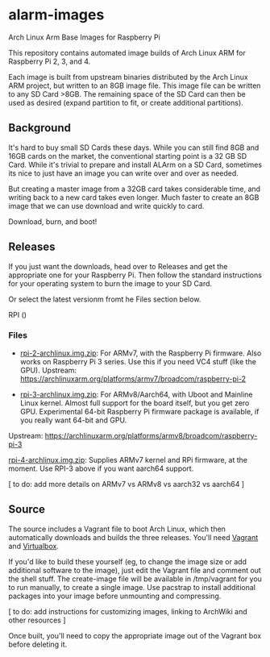 # alarm-images
Arch Linux Arm Base Images for Raspberry Pi


This repository contains automated image builds of Arch Linux ARM for Raspberry Pi 2, 3, and 4.  

Each image is built from upstream binaries distributed by the Arch Linux ARM project, but written to an 8GB image file. This image file can be written to any SD Card >8GB. The remaining space  of the SD Card can then be used as desired (expand partition to fit, or create additional partitions).

## Background
It's hard to buy small SD Cards these days. While you can still find 8GB and 16GB cards on the market, the conventional starting point is a 32 GB SD Card. While it's trivial to prepare and install ALArm on a SD Card, sometimes its nice to just have an image you can write over and over as needed.

But creating a master image from a 32GB card takes considerable time, and writing back to a new card takes even longer. Much faster to create an 8GB image that we can use download and write quickly to card.

Download, burn, and boot!

## Releases
If you just want the downloads, head over to Releases and get the appropriate one for your Raspberry Pi.
Then follow the standard instructions for your operating system to burn the image to your SD Card.

Or select the latest versionm fromt he Files section below.

RPI ()


### Files
- [rpi-2-archlinux.img.zip](https://github.com/andrewboring/alarm-images/releases/latest/download/rpi-2-archlinux.img.zip): For ARMv7, with the Raspberry Pi firmware. Also works on Raspberry Pi 3 series. Use this if you need VC4 stuff (like the GPU).
Upstream: https://archlinuxarm.org/platforms/armv7/broadcom/raspberry-pi-2

- [rpi-3-archlinux.img.zip](https://github.com/andrewboring/alarm-images/releases/latest/download/rpi-3-archlinux.img.zip): For ARMv8/Aarch64, with Uboot and Mainline Linux kernel. Almost full support for the board itself, but you get zero GPU. Experimental 64-bit Raspberry Pi firmware package is available, if you really want 64-bit and GPU.

Upstream: https://archlinuxarm.org/platforms/armv8/broadcom/raspberry-pi-3

[rpi-4-archlinux.img.zip](https://github.com/andrewboring/alarm-images/releases/latest/download/rpi-3-archlinux.img.zip): Supplies ARMv7 kernel and RPi firmware, at the moment. Use RPI-3 above if you want aarch64 support.

[ to do: add more details on ARMv7 vs ARMv8 vs aarch32 vs aarch64 ]

## Source
The source includes a Vagrant file to boot Arch Linux, which then automatically downloads and builds the three releases. You'll need [Vagrant](https://www.vagrantup.com) and [Virtualbox](https://virtualbox.org).

If you'd like to build these yourself (eg, to change the image size or add additional software to the image), just edit the Vagrant file and comment out the shell stuff. The create-image file will be available in /tmp/vagrant for you to run manually, to create a single image. Use pacstrap to install additional packages into your image before unmounting and compressing.

[ to do: add instructions for customizing images, linking to ArchWiki and other resources ]

Once built, you'll need to copy the appropriate image out of the Vagrant box before deleting it.
